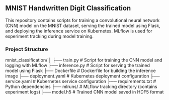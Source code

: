 ## MNIST Handwritten Digit Classification



This repository contains scripts for training a convolutional neural network (CNN) model on the MNIST dataset, serving the trained model using Flask, and deploying the inference service on Kubernetes. MLflow is used for experiment tracking during model training.

### Project Structure

mnist_classification/
│
├── train.py # Script for training the CNN model and logging with MLflow
├── inference.py # Script for serving the trained model using Flask
├── Dockerfile # Dockerfile for building the inference image
├── deployment.yaml # Kubernetes deployment configuration
├── service.yaml # Kubernetes service configuration
├── requirements.txt # Python dependencies
├── mlruns/ # MLflow tracking directory (contains experiment logs)
├── model.h5 # Trained CNN model saved in HDF5 format
